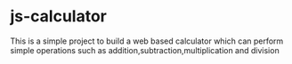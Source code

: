 # js-calculator
This is a simple project to build a web based calculator which can perform simple operations such as addition,subtraction,multiplication and division
